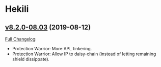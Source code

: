 # Hekili

## [v8.2.0-08.03](https://github.com/Hekili/hekili/tree/v8.2.0-08.03) (2019-08-12)
[Full Changelog](https://github.com/Hekili/hekili/compare/v8.2.0-08.02...v8.2.0-08.03)

- Protection Warrior:  More APL tinkering.  
- Protection Warrior:  Allow IP to daisy-chain (instead of letting remaining shield dissippate).  
